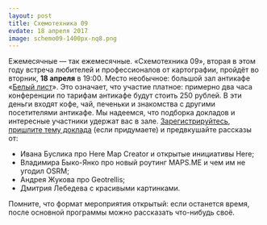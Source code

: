 ```yaml
---
layout: post
title: Схемотехника 09
evdate: 18 апреля 2017
image: schemo09-1400px-nq8.png
---
```

Ежемесячные — так ежемесячные. «Схемотехника 09», вторая в этом году встреча любителей и профессионалов от картографии, пройдёт во вторник, **18 апреля** в 19:00. Место необычное: большой зал антикафе «[Белый лист](http://www.belylist.ru/)». Это означает, что участие платное: примерно два часа конференции по тарифам антикафе будут стоить 250 рублей. В эти деньги входят кофе, чай, печеньки и знакомства с другими посетителями антикафе. Мы надеемся, что подборка докладов и интересные участники удержат вас в зале. [Зарегистрируйтесь](https://iz.timepad.ru/event/465403/), [пришлите тему доклада](mailto:ilya@zverev.info) (если придумаете) и предвкушайте рассказы от:

* Ивана Буслика про Here Map Creator и открытые инициативы Here;
* Владимира Быко-Янко про новый роутинг MAPS.ME и чем им не угодил OSRM;
* Андрея Жукова про Geotrellis;
* Дмитрия Лебедева с красивыми картинками.

Помните, что формат мероприятия открытый: если останется время, после основной программы можно рассказать что-нибудь своё.
